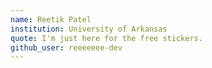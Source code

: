 ```yaml
---
name: Reetik Patel
institution: University of Arkansas
quote: I'm just here for the free stickers.
github_user: reeeeeee-dev
---
```

